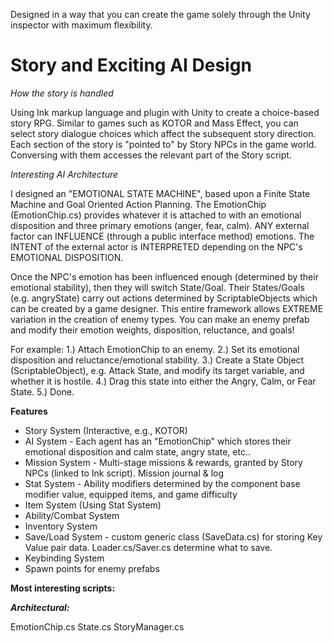 Designed in a way that you can create the game solely through the Unity inspector with maximum flexibility.

# Story and Exciting AI Design
*How the story is handled*

Using Ink markup language and plugin with Unity to create a choice-based story RPG. Similar to games such as KOTOR and Mass Effect, you can select story dialogue choices which affect the subsequent story direction. Each section of the story is "pointed to" by Story NPCs in the game world. Conversing with them accesses the relevant part of the Story script.

*Interesting AI Architecture*

I designed an "EMOTIONAL STATE MACHINE", based upon a Finite State Machine and Goal Oriented Action Planning. The EmotionChip (EmotionChip.cs) provides whatever it is attached to with an emotional disposition and three primary emotions (anger, fear, calm). ANY external factor can INFLUENCE (through a public interface method) emotions. The INTENT of the external actor is INTERPRETED depending on the NPC's EMOTIONAL DISPOSITION. 

Once the NPC's emotion has been influenced enough (determined by their emotional stability), then they will switch State/Goal. Their States/Goals (e.g. angryState) carry out actions determined by ScriptableObjects which can be created by a game designer. This entire framework allows EXTREME variation in the creation of enemy types. You can make an enemy prefab and modify their emotion weights, disposition, reluctance, and goals! 

For example: 1.) Attach EmotionChip to an enemy. 2.) Set its emotional disposition and reluctance/emotional stability. 3.) Create a State Object (ScriptableObject), e.g. Attack State, and modify its target variable, and whether it is hostile. 4.) Drag this state into either the Angry, Calm, or Fear State. 5.) Done.

**Features**
- Story System (Interactive, e.g., KOTOR)
- AI System - Each agent has an "EmotionChip" which stores their emotional disposition and calm state, angry state, etc..
- Mission System - Multi-stage missions & rewards, granted by Story NPCs (linked to Ink script). Mission journal & log
- Stat System - Ability modifiers determined by the component base modifier value, equipped items, and game difficulty
- Item System (Using Stat System)
- Ability/Combat System
- Inventory System
- Save/Load System - custom generic class (SaveData.cs) for storing Key Value pair data. Loader.cs/Saver.cs determine what to save.
- Keybinding System
- Spawn points for enemy prefabs

**Most interesting scripts:**

***Architectural:***

EmotionChip.cs
State.cs
StoryManager.cs
